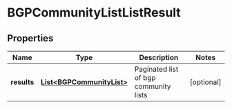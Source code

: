# BGPCommunityListListResult

## Properties
Name | Type | Description | Notes
------------ | ------------- | ------------- | -------------
**results** | [**List&lt;BGPCommunityList&gt;**](BGPCommunityList.md) | Paginated list of bgp community lists |  [optional]
